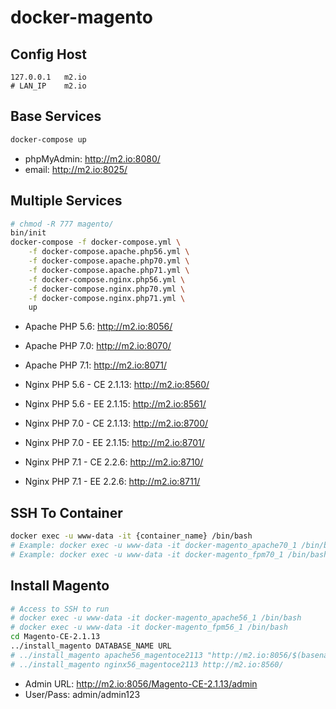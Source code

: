 # docker-magento

## Config Host
```
127.0.0.1   m2.io
# LAN_IP    m2.io
```

## Base Services
```sh
docker-compose up
```

- phpMyAdmin: http://m2.io:8080/
- email: http://m2.io:8025/

## Multiple Services
```sh
# chmod -R 777 magento/
bin/init
docker-compose -f docker-compose.yml \
    -f docker-compose.apache.php56.yml \
    -f docker-compose.apache.php70.yml \
    -f docker-compose.apache.php71.yml \
    -f docker-compose.nginx.php56.yml \
    -f docker-compose.nginx.php70.yml \
    -f docker-compose.nginx.php71.yml \
    up
```

- Apache PHP 5.6: http://m2.io:8056/
- Apache PHP 7.0: http://m2.io:8070/
- Apache PHP 7.1: http://m2.io:8071/

- Nginx PHP 5.6 - CE 2.1.13: http://m2.io:8560/
- Nginx PHP 5.6 - EE 2.1.15: http://m2.io:8561/
- Nginx PHP 7.0 - CE 2.1.13: http://m2.io:8700/
- Nginx PHP 7.0 - EE 2.1.15: http://m2.io:8701/
- Nginx PHP 7.1 - CE 2.2.6: http://m2.io:8710/
- Nginx PHP 7.1 - EE 2.2.6: http://m2.io:8711/

## SSH To Container
```sh
docker exec -u www-data -it {container_name} /bin/bash
# Example: docker exec -u www-data -it docker-magento_apache70_1 /bin/bash
# Example: docker exec -u www-data -it docker-magento_fpm70_1 /bin/bash
```

## Install Magento
```sh
# Access to SSH to run
# docker exec -u www-data -it docker-magento_apache56_1 /bin/bash
# docker exec -u www-data -it docker-magento_fpm56_1 /bin/bash
cd Magento-CE-2.1.13
../install_magento DATABASE_NAME URL
# ../install_magento apache56_magentoce2113 "http://m2.io:8056/$(basename $PWD)/"
# ../install_magento nginx56_magentoce2113 http://m2.io:8560/
```

- Admin URL: http://m2.io:8056/Magento-CE-2.1.13/admin
- User/Pass: admin/admin123
